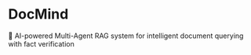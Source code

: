 # DocMind
🚀 AI-powered Multi-Agent RAG system for intelligent document querying with fact verification
